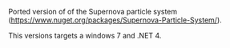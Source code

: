 ﻿Ported version of of the Supernova particle system (https://www.nuget.org/packages/Supernova-Particle-System/).

This versions targets a windows 7 and .NET 4.